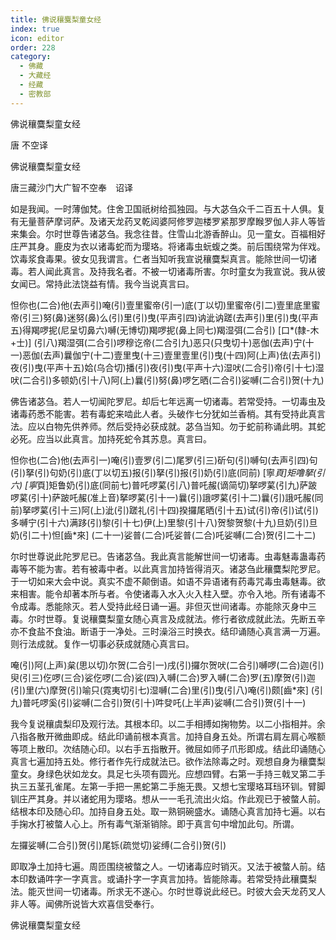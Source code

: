 ```yaml
---
title: 佛说穰麌梨童女经
index: true
icon: editor
order: 228
category:
  - 佛藏
  - 大藏经
  - 经藏
  - 密教部
---
```


  佛说穰麌梨童女经  

唐 不空译  

佛说穰麌梨童女经  

唐三藏沙门大广智不空奉　诏译  

如是我闻。一时薄伽梵。住舍卫国祇树给孤独园。与大苾刍众千二百五十人俱。复有无量菩萨摩诃萨。及诸天龙药叉乾闼婆阿修罗迦楼罗紧那罗摩睺罗伽人非人等皆来集会。尔时世尊告诸苾刍。我念往昔。住雪山北游香醉山。见一童女。百福相好庄严其身。鹿皮为衣以诸毒蛇而为璎珞。将诸毒虫蚖蝮之类。前后围绕常为伴戏。饮毒浆食毒果。彼女见我谓言。仁者当知听我宣说穰麌梨真言。能除世间一切诸毒。若人闻此真言。及持我名者。不被一切诸毒所害。尔时童女为我宣说。我从彼女闻已。常持此法饶益有情。我今当说真言曰。  

怛你也(二合)他(去声引)唵(引)壹里蜜帝(引一)底(丁以切)里蜜帝(引二)壹里底里蜜帝(引三)努(鼻)迷努(鼻)么(引)里(引)曳(平声引四)讷泚讷蹉(去声引)里(引)曳(平声五)得羯啰抳(尼呈切鼻六)嚩(无博切)羯啰抳(鼻上同七)羯湿弭(二合引) [口*(隸-木+士)] (引八)羯湿弭(二合引)啰穆讫帝(二合引九)恶只(只曳切十)恶伽(去声)宁(十一)恶伽(去声)曩伽宁(十二)壹里曳(十三)壹里壹里(引)曳(十四)阿(上声)佉(去声引)夜(引)曳(平声十五)姶(乌合切)播(引)夜(引)曳(平声十六)湿吠(二合引)帝(引十七)湿吠(二合引)多顿奶(引十八)阿(上)曩(引)努(鼻)啰乞晒(二合引)娑嚩(二合引)贺(十九)  

佛告诸苾刍。若人一切闻陀罗尼。却后七年远离一切诸毒。若常受持。一切毒虫及诸毒药悉不能害。若有毒蛇来啮此人者。头破作七分犹如兰香梢。其有受持此真言法。应以白物先供养师。然后受持必获成就。苾刍当知。勿于蛇前称诵此明。其蛇必死。应当以此真言。加持死蛇令其苏息。真言曰。  

怛你也(二合)他(去声引一)唵(引)壹罗(引二)尾罗(引三)斫句(引)嚩句(去声引四)句(引)拏(引)句奶(引)底(丁以切五)报(引)拏(引)报(引)奶(引)底(同前) [寧*頁]矩噜拏(引六) [寧*頁]矩鲁奶(引)底(同前七)普吒啰蒵(引八)普吒赧(谪简切)拏啰蒵(引九)萨跛啰蒵(引十)萨跛吒赧(准上音)拏啰蒵(引十一)曩(引)誐啰蒵(引十二)曩(引)誐吒赧(同前)拏啰蒵(引十三)阿(上)泚(引)蹉礼(引十四)揆攞尾晒(引十五)试(引)帝(引)试(引)多嚩宁(引十六)满跢(引)黎(引十七)伊(上)里黎(引十八)贺黎贺黎(十九)旦奶(引)旦奶(引二十)怛[齒*來] (二十一)娑普(二合)吒娑普(二合)吒娑嚩(二合)贺(引二十二)  

尔时世尊说此陀罗尼已。告诸苾刍。我此真言能解世间一切诸毒。虫毒魅毒蛊毒药毒等不能为害。若有被毒中者。以此真言加持皆得消灭。诸苾刍此穰麌梨陀罗尼。于一切如来大会中说。真实不虚不颠倒语。如语不异语诸有药毒咒毒虫毒魅毒。欲来相害。能令却著本所与者。令使诸毒入水入火入柱入壁。亦令入地。所有诸毒不令成毒。悉能除灭。若人受持此经日诵一遍。非但灭世间诸毒。亦能除灭身中三毒。尔时世尊。复说穰麌梨童女随心真言及成就法。修行者欲成就此法。先断五辛亦不食盐不食油。断语于一净处。三时澡浴三时换衣。结印诵随心真言满一万遍。则行法成就。复作一切事必获成就随心真言曰。  

唵(引)阿(上声)枲(思以切)尔贺(二合引一)戌(引)攞尔贺吠(二合引)嚩啰(二合)迦(引)臾(引三)仡啰(三合)娑仡啰(二合)娑(四)入嚩(二合)罗入嚩(二合)罗(五)摩贺(引)迦(引)里(六)摩贺(引)喻只(霓夷切引七)湿嚩(二合)里(引)曳(引八)唵(引)颇[齒*來] (引九)普吒啰奚(引)娑嚩(二合引)贺(引十)吽癹吒(上半声)娑嚩(二合引)贺(引十一)  

我今复说穰虞梨印及观行法。其根本印。以二手相搏如掬物势。以二小指相并。余八指各散开微曲即成。结此印诵前根本真言。加持自身五处。所谓右肩左肩心喉额等项上散印。次结随心印。以右手五指散开。微屈如师子爪形即成。结此印诵随心真言七遍加持五处。修行者作先行成就法已。欲作法除毒之时。观想自身为穰麌梨童女。身绿色状如龙女。具足七头项有圆光。应想四臂。右第一手持三戟叉第二手执三五茎孔雀尾。左第一手把一黑蛇第二手施无畏。又想七宝璎珞耳珰环钏。臂脚钏庄严其身。并以诸蛇用为璎珞。想从一一毛孔流出火焰。作此观已于被螫人前。结根本印及随心印。加持自身五处。取一熟铜碗盛水。诵随心真言加持七遍。以右手掬水打被螫人心上。所有毒气渐渐销除。即于真言句中增加此句。所谓。  

左攞娑嚩(二合引)贺(引)尾铄(疏觉切)娑缚(二合引)贺(引)  

即取净土加持七遍。周匝围绕被螫之人。一切诸毒应时销灭。又法于被螫人前。结本印数诵吽字一字真言。或诵扑字一字真言加持。皆能除毒。若常受持此穰麌梨法。能灭世间一切诸毒。所求无不遂心。尔时世尊说此经已。时彼大会天龙药叉人非人等。闻佛所说皆大欢喜信受奉行。  

佛说穰麌梨童女经  
